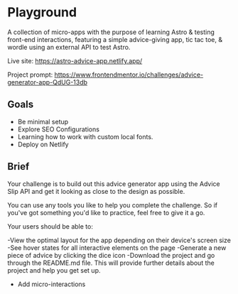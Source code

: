 # Playground

A collection of micro-apps with the purpose of learning Astro & testing front-end interactions, featuring a simple advice-giving app, tic tac toe, & wordle using an external API to test Astro.

Live site: https://astro-advice-app.netlify.app/

Project prompt: https://www.frontendmentor.io/challenges/advice-generator-app-QdUG-13db

## Goals
- Be minimal setup
- Explore SEO Configurations
- Learning how to work with custom local fonts.
- Deploy on Netlify



## Brief

Your challenge is to build out this advice generator app using the Advice Slip API and get it looking as close to the design as possible.

You can use any tools you like to help you complete the challenge. So if you've got something you'd like to practice, feel free to give it a go.

Your users should be able to:

-View the optimal layout for the app depending on their device's screen size
-See hover states for all interactive elements on the page
-Generate a new piece of advice by clicking the dice icon
-Download the project and go through the README.md file. This will provide further details about the project and help you get set up.
- Add micro-interactions
